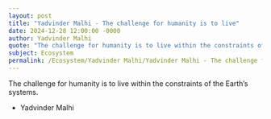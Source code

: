 ```yaml
---
layout: post
title: "Yadvinder Malhi - The challenge for humanity is to live"
date: 2024-12-28 12:00:00 -0000
author: Yadvinder Malhi
quote: "The challenge for humanity is to live within the constraints of the Earth’s systems."
subject: Ecosystem
permalink: /Ecosystem/Yadvinder Malhi/Yadvinder Malhi - The challenge for humanity is to live
---
```


The challenge for humanity is to live within the constraints of the Earth’s systems.

- Yadvinder Malhi
